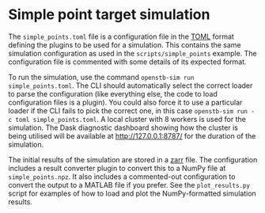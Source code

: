 <!--

SPDX-FileCopyrightText: openSTB contributors
SPDX-License-Identifier: BSD-2-Clause-Patent

-->

Simple point target simulation
==============================

The `simple_points.toml` file is a configuration file in the [TOML](https://toml.io/)
format defining the plugins to be used for a simulation. This contains the same
simulation configuration as used in the `scripts/simple_points` example. The
configuration file is commented with some details of its expected format.

To run the simulation, use the command `openstb-sim run simple_points.toml`. The CLI
should automatically select the correct loader to parse the configuration (like
everything else, the code to load configuration files is a plugin). You could also force
it to use a particular loader if the CLI fails to pick the correct one, in this case
`openstb-sim run -c toml simple_points.toml`. A local cluster with 8 workers is used for
the simulation. The Dask diagnostic dashboard showing how the cluster is being utilised
will be available at http://127.0.0.1:8787/ for the duration of the simulation.

The initial results of the simulation are stored in a [zarr](https://zarr.readthedocs.io/)
file. The configuration includes a result converter plugin to convert this to a NumPy
file at `simple_points.npz`. It also includes a commented-out configuration to convert
the output to a MATLAB file if you prefer. See the `plot_results.py` script for examples
of how to load and plot the NumPy-formatted simulation results.
